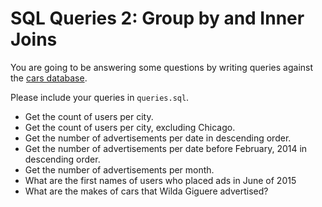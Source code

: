 # SQL Queries 2: Group by and Inner Joins

You are going to be answering some questions by writing queries against the  [cars database](https://github.com/echoplatoonew/cars_database).

Please include your queries in `queries.sql`.

- Get the count of users per city.
- Get the count of users per city, excluding Chicago.
- Get the number of advertisements per date in descending order.
- Get the number of advertisements per date before February, 2014 in descending order.
- Get the number of advertisements per month.
- What are the first names of users who placed ads in June of 2015
- What are the makes of cars that Wilda Giguere advertised?
